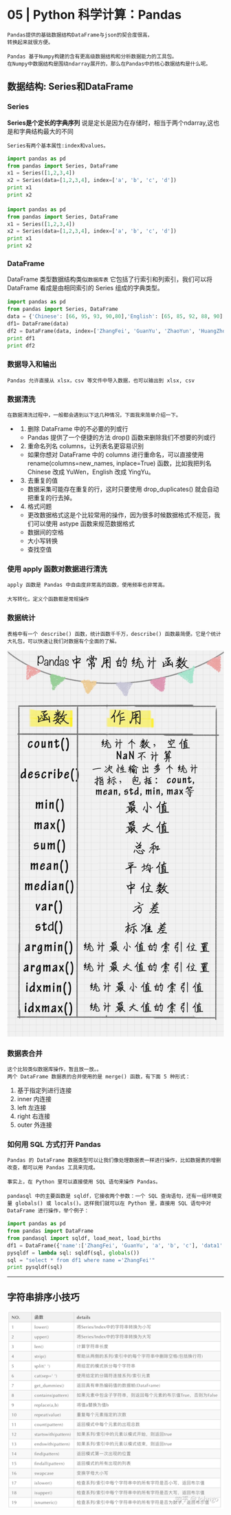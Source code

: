 # 05 | Python 科学计算：Pandas
    Pandas提供的基础数据结构DataFrame与json的契合度很高，
    转换起来就很方便。

    Pandas 基于Numpy构建的含有更高级数据结构和分析数据能力的工具包。
    在Numpy中数据结构是围绕ndarray展开的，那么在Pandas中的核心数据结构是什么呢。

    
## 数据结构: Series和DataFrame

### Series
**Series是个定长的字典序列**
    说是定长是因为在存储时，相当于两个ndarray,这也是和字典结构最大的不同

    Series有两个基本属性:index和values。
```python
import pandas as pd
from pandas import Series, DataFrame
x1 = Series([1,2,3,4])
x2 = Series(data=[1,2,3,4], index=['a', 'b', 'c', 'd'])
print x1
print x2

import pandas as pd
from pandas import Series, DataFrame
x1 = Series([1,2,3,4])
x2 = Series(data=[1,2,3,4], index=['a', 'b', 'c', 'd'])
print x1
print x2
```

### DataFrame
DataFrame 类型数据结构类似`数据库表`
    它包括了行索引和列索引，我们可以将 DataFrame 看成是由相同索引的 Series 组成的字典类型。

```python
import pandas as pd
from pandas import Series, DataFrame
data = {'Chinese': [66, 95, 93, 90,80],'English': [65, 85, 92, 88, 90],'Math': [30, 98, 96, 77, 90]}
df1= DataFrame(data)
df2 = DataFrame(data, index=['ZhangFei', 'GuanYu', 'ZhaoYun', 'HuangZhong', 'DianWei'], columns=['English', 'Math', 'Chinese'])
print df1
print df2
```

### 数据导入和输出
    Pandas 允许直接从 xlsx，csv 等文件中导入数据，也可以输出到 xlsx, csv 
    

### 数据清洗
    在数据清洗过程中，一般都会遇到以下这几种情况，下面我来简单介绍一下。
-   1. 删除 DataFrame 中的不必要的列或行
    -   Pandas 提供了一个便捷的方法 drop() 函数来删除我们不想要的列或行
-   2. 重命名列名 columns，让列表名更容易识别
    -   如果你想对 DataFrame 中的 columns 进行重命名，可以直接使用 rename(columns=new_names, inplace=True) 函数，比如我把列名 Chinese 改成 YuWen，English 改成 YingYu。
-   3. 去重复的值
    -   数据采集可能存在重复的行，这时只要使用 drop_duplicates() 就会自动把重复的行去掉。
-   4. 格式问题
    -   更改数据格式这是个比较常用的操作，因为很多时候数据格式不规范，我们可以使用 astype 函数来规范数据格式
    -   数据间的空格
    -   大小写转换
    -   查找空值


###  使用 apply 函数对数据进行清洗

    apply 函数是 Pandas 中自由度非常高的函数，使用频率也非常高。

    大写转化，定义个函数都是常规操作

### 数据统计
    表格中有一个 describe() 函数，统计函数千千万，describe() 函数最简便。它是个统计大礼包，可以快速让我们对数据有个全面的了解。

![avatar](./../images/pandas001.jpg)

### 数据表合并
    这个比较类似数据库操作，暂且放一放。。
    两个 DataFrame 数据表的合并使用的是 merge() 函数，有下面 5 种形式：
1. 基于指定列进行连接
2. inner 内连接
3. left 左连接
4. right 右连接
5. outer 外连接

### 如何用 SQL 方式打开 Pandas
    Pandas 的 DataFrame 数据类型可以让我们像处理数据表一样进行操作，比如数据表的增删改查，都可以用 Pandas 工具来完成。

    事实上，在 Python 里可以直接使用 SQL 语句来操作 Pandas。

    pandasql 中的主要函数是 sqldf，它接收两个参数：一个 SQL 查询语句，还有一组环境变量 globals() 或 locals()。这样我们就可以在 Python 里，直接用 SQL 语句中对 DataFrame 进行操作，举个例子：
```python
import pandas as pd
from pandas import DataFrame
from pandasql import sqldf, load_meat, load_births
df1 = DataFrame({'name':['ZhangFei', 'GuanYu', 'a', 'b', 'c'], 'data1':range(5)})
pysqldf = lambda sql: sqldf(sql, globals())
sql = "select * from df1 where name ='ZhangFei'"
print pysqldf(sql)
```
---

## 字符串排序小技巧
![avatar](./../images/pandas_string01.jpg)